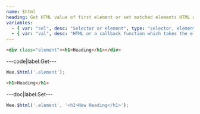 ```yaml
---
name: $html
heading: Get HTML value of first element or set matched elements HTML with specified value
variables:
  - { var: "sel", desc: "Selector or element", type: "selector, element", req: true }
  - { var: "val", desc: "HTML or a callback function which takes the element, index, and existing HTML", type: "string, callback" }
---
```


```html
<div class="element"><h1>Heading</h1></div>
```

---code|label:Get---

```javascript
Wee.$html('.element');
```

```html
<h1>Heading</h1>
```

---doc|label:Set---

```javascript
Wee.$html('.element', '<h1>New Heading</h1>');
```